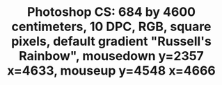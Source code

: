 ---
ee_id_thing: '4279'
site: '1'
type: '2'
inv_num: 2015-055
url: 2015-055-photoshop-cs
title: 'Photoshop CS: 684 by 4600 centimeters, 10 DPC, RGB, square pixels, default
  gradient "Russell''s Rainbow", mousedown y=2357 x=4633, mouseup y=4548 x=4666'
year: '2015'
display_year: '2015'
medium: Carpet
dims: ''
pitch: ''
ps: ''
live_url: ''
related: ''
youtube: ''
related_code: ''
imgs: photoshop-cs-2015-055-install-2-database-CK.jpg,photoshop-cs-2015-055-install-1-database-CK.jpg
subheading: ''
download: ''
add_credit: Produced by ege carpets
commission: ''
layout: things-i-made
---